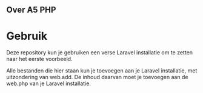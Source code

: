 
## Over A5 PHP

# Gebruik
<p>Deze repository kun je gebruiken een verse Laravel installatie om te zetten naar het eerste voorbeeld.</p>

<p>Alle bestanden die hier staan kun je toevoegen aan je Laravel installatie, met uitzondering van web.add. De inhoud daarvan moet je toevoegen aan de web.php van je Laravel installatie. </p>